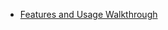 <!--* freshness: { owner: 'hamster' reviewed: '2020-04-23' } *-->

*   [Features and Usage Walkthrough](walkthrough.md)
